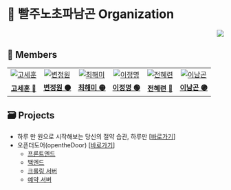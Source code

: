 # 🌈 빨주노초파남곤 Organization

<div align="right">
<a href="https://hits.seeyoufarm.com"><img src="https://hits.seeyoufarm.com/api/count/incr/badge.svg?url=https%3A%2F%2Fgithub.com%2Fhttps%3A%2F%2Fgithub.com%2Frainbowgon&count_bg=%2379C83D&title_bg=%23555555&icon=&icon_color=%23E7E7E7&title=hits&edge_flat=false"/></a>
</div>

## 🙌 Members

<table>
  <tr>
    <td align="center">
      <a href="https://github.com/Gobro-s">
        <img src="https://github.com/Gobro-s.png" alt="고세훈" />
      </a>
    </td>
    <td align="center">
      <a href="https://github.com/Byungul">
        <img src="https://github.com/Byungul.png" alt="변정원" />
      </a>
    </td>
    <td align="center">
      <a href="https://github.com/chogoal">
        <img src="https://github.com/chogoal.png" alt="최해미" />
      </a>
    </td>
    <td align="center">
      <a href="https://github.com/usedupnote">
        <img src="https://github.com/usedupnote.png" alt="이정명" />
      </a>
    </td>
    <td align="center">
      <a href="https://github.com/nutbrown">
        <img src="https://github.com/nutbrown.png" alt="전혜련" />
      </a>
    </td>
    <td align="center">
      <a href="https://github.com/namgons">
        <img src="https://github.com/namgons.png" alt="이남곤" />
      </a>
    </td>
  </tr>
  <tr>
    <td align="center">
      <a href="https://github.com/Gobro-s">
        <b>고세훈 🔴</b>
      </a>
    </td>
    <td align="center">
      <a href="https://github.com/Byungul">
        <b>변정원 🟠</b>
      </a>
    </td>
    <td align="center">
      <a href="https://github.com/chogoal">
        <b>최해미 🟡</b>
      </a>
    </td>
    <td align="center">
      <a href="https://github.com/usedupnote">
        <b>이정명 🟢</b>
      </a>
    </td>
    <td align="center">
      <a href="https://github.com/nutbrown">
        <b>전혜련 🔵</b>
      </a>
    </td>
    <td align="center">
      <a href="https://github.com/namgons">
        <b>이남곤 🟣</b>
      </a>
    </td>
  </tr>
</table>

## 🗃 Projects

- 하루 만 원으로 시작해보는 당신의 절약 습관, 하루만 [[바로가기](https://github.com/rainbowgon/haruman)]
- 오픈더도어(opentheDoor) [[바로가기](https://github.com/rainbowgon/opentheDoor)]
  - [프론트엔드](https://github.com/rainbowgon/opentheDoor-frontend)
  - [백엔드](https://github.com/rainbowgon/opentheDoor-backend)
  - [크롤링 서버](https://github.com/rainbowgon/opentheDoor-crawling)
  - [예약 서버](https://github.com/rainbowgon/opentheDoor-reserving)
